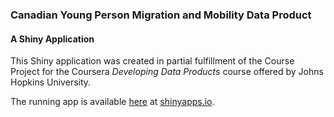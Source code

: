 ### Canadian Young Person Migration and Mobility Data Product 
#### A Shiny Application

This Shiny application was created in partial fulfillment of the Course Project for the Coursera *Developing Data Products* course offered by Johns Hopkins University.

The running app is available [here](http://rickcoates.shinyapps.io/can-nhs-2011-migration/) at [shinyapps.io](http://rickcoates.shinyapps.io/can-nhs-2011-migration/).
